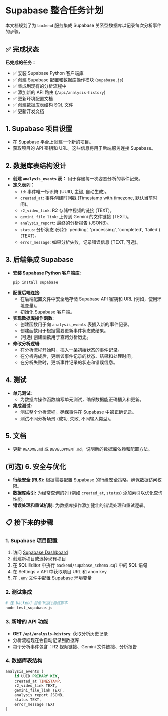 # Supabase 整合任务计划

本文档规划了为 `backend` 服务集成 Supabase 关系型数据库以记录每次分析事件的步骤。

## ✅ 完成状态

**已完成的任务：**
- ✅ 安装 Supabase Python 客户端库
- ✅ 创建 Supabase 配置和数据库操作模块 (`supabase.js`)
- ✅ 集成到现有的分析流程中
- ✅ 添加新的 API 路由 (`/api/analysis-history`)
- ✅ 更新环境配置文档
- ✅ 创建数据库表结构 SQL 文件
- ✅ 更新开发文档

## 1. Supabase 项目设置

*   在 Supabase 平台上创建一个新的项目。
*   获取项目的 API 密钥和 URL。这些信息将用于后端服务连接 Supabase。

## 2. 数据库表结构设计

*   **创建 `analysis_events` 表：** 用于存储每一次姿态分析的事件记录。
*   **定义表列：**
    *   `id`: 事件唯一标识符 (UUID, 主键, 自动生成)。
    *   `created_at`: 事件创建时间戳 (Timestamp with timezone, 默认当前时间)。
    *   `r2_video_link`: R2 存储中视频的链接 (TEXT)。
    *   `gemini_file_link`: 上传到 Gemini 的文件链接 (TEXT)。
    *   `analysis_report`: 最终的分析报告 (JSONB)。
    *   `status`: 分析状态 (例如: 'pending', 'processing', 'completed', 'failed') (TEXT)。
    *   `error_message`: 如果分析失败，记录错误信息 (TEXT, 可选)。

## 3. 后端集成 Supabase

*   **安装 Supabase Python 客户端库:**
    ```bash
    pip install supabase
    ```
*   **配置后端连接:**
    *   在后端配置文件中安全地存储 Supabase API 密钥和 URL (例如，使用环境变量)。
    *   初始化 Supabase 客户端。
*   **实现数据库操作函数:**
    *   创建函数用于向 `analysis_events` 表插入新的事件记录。
    *   创建函数用于根据需要更新事件状态或结果。
    *   (可选) 创建函数用于查询分析历史。
*   **修改分析逻辑:**
    *   在分析流程开始时，插入一条初始状态的事件记录。
    *   在分析完成后，更新该事件记录的状态、结果和处理时间。
    *   在分析失败时，更新事件记录的状态和错误信息。

## 4. 测试

*   **单元测试:**
    *   为数据库操作函数编写单元测试，确保数据能正确插入和更新。
*   **集成测试:**
    *   测试整个分析流程，确保事件在 Supabase 中被正确记录。
    *   测试不同分析场景 (成功, 失败, 不同输入类型)。

## 5. 文档

*   更新 `README.md` 或 `DEVELOPMENT.md`，说明新的数据库依赖和配置方法。

## (可选) 6. 安全与优化

*   **行级安全 (RLS):** 根据需要配置 Supabase 的行级安全策略，确保数据访问权限。
*   **数据库索引:** 为经常查询的列 (例如 `created_at`, `status`) 添加索引以优化查询性能。
*   **错误处理和重试机制:** 为数据库操作添加健壮的错误处理和重试逻辑。

## 📋 接下来的步骤

### 1. Supabase 项目配置
1. 访问 [Supabase Dashboard](https://supabase.com/dashboard)
2. 创建新项目或选择现有项目
3. 在 SQL Editor 中执行 `backend/supabase_schema.sql` 中的 SQL 语句
4. 在 Settings > API 中获取项目 URL 和 anon key
5. 在 `.env` 文件中配置 Supabase 环境变量

### 2. 测试集成
```bash
# 在 backend 目录下运行测试脚本
node test_supabase.js
```

### 3. 新增的 API 功能
- **GET `/api/analysis-history`**: 获取分析历史记录
- 分析流程现在会自动记录到数据库
- 每个分析事件包含：R2 视频链接、Gemini 文件链接、分析报告

### 4. 数据库表结构
```sql
analysis_events (
    id UUID PRIMARY KEY,
    created_at TIMESTAMP,
    r2_video_link TEXT,
    gemini_file_link TEXT,
    analysis_report JSONB,
    status TEXT,
    error_message TEXT
)
```